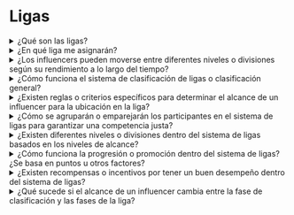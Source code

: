 # Ligas

<details>

<summary>¿Qué son las ligas?</summary>

Las ligas son similares a las divisiones en un campeonato de fútbol. Reflejan tu nivel de rendimiento durante las clasificatorias, agrupando a jugadores con logros comparables para enfrentamientos competitivos. Un ranking más alto en la liga conlleva mayores recompensas. Se revelarán más detalles al lanzamiento de la temporada inaugural.

</details>

<details>

<summary>¿En qué liga me asignarán?</summary>

Tu asignación de liga depende de tu ranking durante las fases de clasificación. Los participantes acumulan puntos diarios y ascienden en la tabla de clasificación, lo que lleva a rankings finales después de la Fase de Clasificación 1 y la Fase de Clasificación 2. Basado en los logros colectivos y el número total de participantes, se asignan plazas en diferentes ligas.

Los mejores rendimientos de cada fase de clasificación reciben invitaciones para unirse a la liga más adecuada según sus niveles de habilidad.

A medida que avancen las temporadas, las ligas funcionan en base a un sistema de ascenso/descenso. Los mejores rendimientos ascienden a ligas superiores, mientras que aquellos con menos éxito son movidos a ligas inferiores.

Si te unes después de las fases de clasificación, ingresarás a la Liga Amateur. Esta liga no solo ofrece sus propias recompensas, sino que también brinda la oportunidad de progresar a divisiones superiores y asegurar/mejorar las recompensas.

</details>

<details>

<summary>¿Los influencers pueden moverse entre diferentes niveles o divisiones según su rendimiento a lo largo del tiempo?</summary>

Los influencers están clasificados dentro de sus respectivas divisiones. Los mejores rendimientos avanzan a la división superior (hasta la Premier League), mientras que aquellos con rankings más bajos son relegados a divisiones inferiores, llegando eventualmente a la división más baja, la Liga Amateur. Además, si un influencer no logra alcanzar un mínimo de X días en los que obtenga puntos, será movido a una división inferior. En tales casos, solo recibirán la recompensa mínima de la temporada actual sin ser elegibles para el impulso colectivo. Este sistema anima a los influencers a tener un rendimiento constante y mantener su estatus de división.

</details>

<details>

<summary>¿Cómo funciona el sistema de clasificación de ligas o clasificación general?</summary>

Visita <mark style="color:red;">**{ENLACE A XBORG.COM DONDE SE EXPLICA EL SISTEMA DE LIGAS Y CLASIFICACIÓN}**</mark>

</details>

<details>

<summary>¿Existen reglas o criterios específicos para determinar el alcance de un influencer para la ubicación en la liga?</summary>

El acceso a una liga se determina por el rendimiento final de un influencer durante las Fases de Clasificación 1 y 2. Los resultados de las temporadas posteriores pueden llevar a mantener la misma división, ascender a una división superior o ser relegado.

</details>

<details>

<summary>¿Cómo se agruparán o emparejarán los participantes en el sistema de ligas para garantizar una competencia justa?</summary>

Al igual que en el fútbol, los mejores rendimientos compiten contra otros mejores rendimientos, y así sucesivamente.

</details>

<details>

<summary>¿Existen diferentes niveles o divisiones dentro del sistema de ligas basados en los niveles de alcance?</summary>

En las rondas de clasificación, todos compiten entre sí. Durante la primera temporada, las personas se clasifican en diferentes ligas según su rendimiento anterior.

</details>

<details>

<summary>¿Cómo funciona la progresión o promoción dentro del sistema de ligas? ¿Se basa en puntos u otros factores?</summary>

El avance dentro de la misma liga se determina por los puntos acumulados. Cada liga tiene hitos colectivos que los participantes intentan alcanzar, brindando beneficios a todos los miembros. Para obtener más información, visita [recompensas](../recompensas-test.md).

</details>

<details>

<summary>¿Existen recompensas o incentivos por tener un buen desempeño dentro del sistema de ligas?</summary>

No, ya que recompensamos el rendimiento general al final de la competencia, no se proporcionan incentivos adicionales. Sin embargo, es importante tener en cuenta que para ser elegible para la recompensa de la liga, los participantes deben obtener puntos durante un mínimo de 7 días dentro del mes. Cualquier persona que ascienda a una liga superior recibirá automáticamente una recompensa mayor.

</details>

<details>

<summary>¿Qué sucede si el alcance de un influencer cambia entre la fase de clasificación y las fases de la liga?</summary>

Si el alcance de un influencer cambia significativamente entre la fase de clasificación y las fases de la liga, no afecta su posición dentro de la liga ni las recompensas anteriores.

Sin embargo, es importante tener en cuenta que a partir de la fase de la liga en adelante, el ranking de la liga tiene importancia. Es probable que un influencer que aumenta su alcance ascienda a una división superior en la siguiente temporada, mientras que aquellos que experimentan una disminución en el alcance podrían enfrentar el descenso.

Otro aspecto crucial es que, dentro de las ligas, se requiere generar puntos en un mínimo de 7 días diferentes para ser elegible para la recompensa de la liga.

</details>